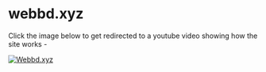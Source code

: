 # webbd.xyz

Click the image below to get redirected to a youtube video showing how the site works - 

[![Webbd.xyz](http://img.youtube.com/vi/SGkeAWxiRp4/0.jpg)](http://www.youtube.com/watch?v=SGkeAWxiRp4 "Webbd.xyz")
